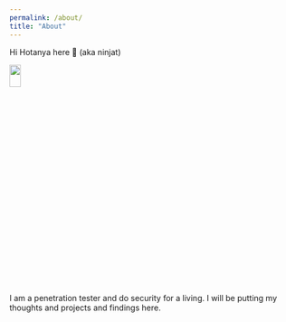 ```yaml
---
permalink: /about/
title: "About"
---
```


Hi Hotanya here 👋 (aka ninjat)

<img src='https://hotanya.github.io/assets/images/zuko.gif' height=10% width=20%>
 

I am a penetration tester and do security for a living. I will be putting my thoughts and projects and findings here.
